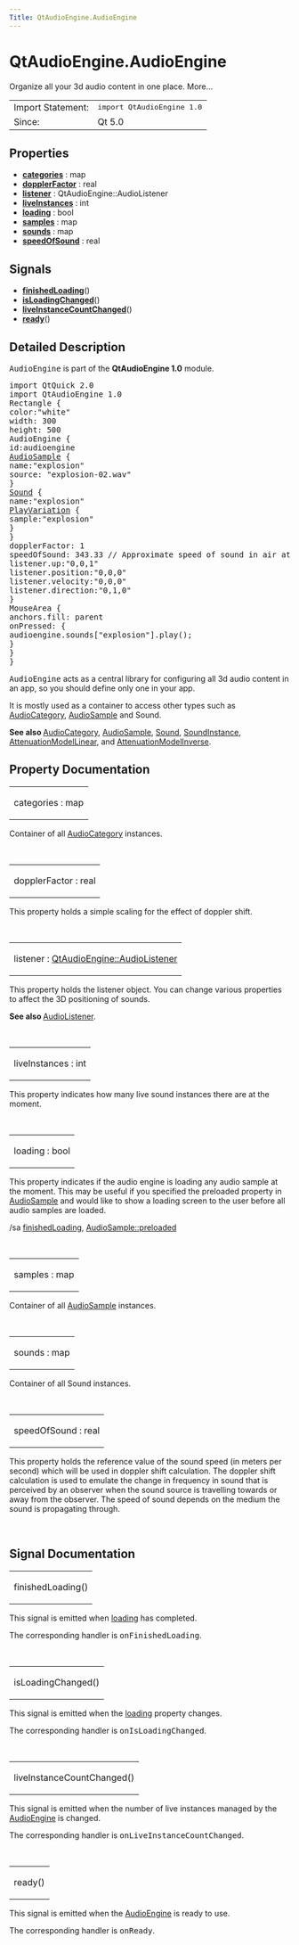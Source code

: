 ```yaml
---
Title: QtAudioEngine.AudioEngine
---
```


# QtAudioEngine.AudioEngine

<span class="subtitle"></span>
<!-- $$$AudioEngine-brief -->
<p>Organize all your 3d audio content in one place. More...</p>
<!-- @@@AudioEngine -->
<table class="alignedsummary">
<tr><td class="memItemLeft rightAlign topAlign"> Import Statement:</td><td class="memItemRight bottomAlign"> </b><tt>import QtAudioEngine 1.0</tt></td></tr><tr><td class="memItemLeft rightAlign topAlign"> Since:</td><td class="memItemRight bottomAlign">  Qt 5.0</td></tr></table><ul>
</ul>
<h2>Properties</h2>
<ul>
<li class="fn"><b><b><a href="#categories-prop">categories</a></b></b> : map</li>
<li class="fn"><b><b><a href="#dopplerFactor-prop">dopplerFactor</a></b></b> : real</li>
<li class="fn"><b><b><a href="#listener-prop">listener</a></b></b> : QtAudioEngine::AudioListener</li>
<li class="fn"><b><b><a href="#liveInstances-prop">liveInstances</a></b></b> : int</li>
<li class="fn"><b><b><a href="#loading-prop">loading</a></b></b> : bool</li>
<li class="fn"><b><b><a href="#samples-prop">samples</a></b></b> : map</li>
<li class="fn"><b><b><a href="#sounds-prop">sounds</a></b></b> : map</li>
<li class="fn"><b><b><a href="#speedOfSound-prop">speedOfSound</a></b></b> : real</li>
</ul>
<h2>Signals</h2>
<ul>
<li class="fn"><b><b><a href="#finishedLoading-signal">finishedLoading</a></b></b>()</li>
<li class="fn"><b><b><a href="#isLoadingChanged-signal">isLoadingChanged</a></b></b>()</li>
<li class="fn"><b><b><a href="#liveInstanceCountChanged-signal">liveInstanceCountChanged</a></b></b>()</li>
<li class="fn"><b><b><a href="#ready-signal">ready</a></b></b>()</li>
</ul>
<!-- $$$AudioEngine-description -->
<h2>Detailed Description</h2>
<p><tt>AudioEngine</tt> is part of the <b>QtAudioEngine 1.0</b> module.</p>
<pre class="qml">import QtQuick 2.0
import QtAudioEngine 1.0
<span class="type">Rectangle</span> {
<span class="name">color</span>:<span class="string">&quot;white&quot;</span>
<span class="name">width</span>: <span class="number">300</span>
<span class="name">height</span>: <span class="number">500</span>
<span class="type">AudioEngine</span> {
<span class="name">id</span>:<span class="name">audioengine</span>
<span class="type"><a href="QtAudioEngine.AudioSample.md">AudioSample</a></span> {
<span class="name">name</span>:<span class="string">&quot;explosion&quot;</span>
<span class="name">source</span>: <span class="string">&quot;explosion-02.wav&quot;</span>
}
<span class="type"><a href="QtAudioEngine.Sound.md">Sound</a></span> {
<span class="name">name</span>:<span class="string">&quot;explosion&quot;</span>
<span class="type"><a href="QtAudioEngine.PlayVariation.md">PlayVariation</a></span> {
<span class="name">sample</span>:<span class="string">&quot;explosion&quot;</span>
}
}
<span class="name">dopplerFactor</span>: <span class="number">1</span>
<span class="name">speedOfSound</span>: <span class="number">343.33</span> <span class="comment">// Approximate speed of sound in air at 20 degrees Celsius</span>
<span class="name">listener</span>.up:<span class="string">&quot;0,0,1&quot;</span>
<span class="name">listener</span>.position:<span class="string">&quot;0,0,0&quot;</span>
<span class="name">listener</span>.velocity:<span class="string">&quot;0,0,0&quot;</span>
<span class="name">listener</span>.direction:<span class="string">&quot;0,1,0&quot;</span>
}
<span class="type">MouseArea</span> {
<span class="name">anchors</span>.fill: <span class="name">parent</span>
<span class="name">onPressed</span>: {
<span class="name">audioengine</span>.<span class="name">sounds</span>[<span class="string">&quot;explosion&quot;</span>].<span class="name">play</span>();
}
}
}</pre>
<p><tt>AudioEngine</tt> acts as a central library for configuring all 3d audio content in an app, so you should define only one in your app.</p>
<p>It is mostly used as a container to access other types such as <a href="QtAudioEngine.AudioCategory.md">AudioCategory</a>, <a href="QtAudioEngine.AudioSample.md">AudioSample</a> and Sound.</p>
<p><b>See also </b><a href="QtAudioEngine.AudioCategory.md">AudioCategory</a>, <a href="QtAudioEngine.AudioSample.md">AudioSample</a>, <a href="QtAudioEngine.Sound.md">Sound</a>, <a href="QtAudioEngine.SoundInstance.md">SoundInstance</a>, <a href="QtAudioEngine.AttenuationModelLinear.md">AttenuationModelLinear</a>, and <a href="QtAudioEngine.AttenuationModelInverse.md">AttenuationModelInverse</a>.</p>
<!-- @@@AudioEngine -->
<h2>Property Documentation</h2>
<!-- $$$categories -->
<table class="qmlname"><tr valign="top"><td class="tblQmlPropNode"><p><span class="name">categories</span> : <span class="type">map</span></p></td></tr></table><p>Container of all <a href="QtAudioEngine.AudioCategory.md">AudioCategory</a> instances.</p>
<!-- @@@categories -->
<br/>
<!-- $$$dopplerFactor -->
<table class="qmlname"><tr valign="top"><td class="tblQmlPropNode"><p><span class="name">dopplerFactor</span> : <span class="type">real</span></p></td></tr></table><p>This property holds a simple scaling for the effect of doppler shift.</p>
<!-- @@@dopplerFactor -->
<br/>
<!-- $$$listener -->
<table class="qmlname"><tr valign="top"><td class="tblQmlPropNode"><p><span class="name">listener</span> : <span class="type"><a href="QtAudioEngine.AudioListener.md">QtAudioEngine::AudioListener</a></span></p></td></tr></table><p>This property holds the listener object. You can change various properties to affect the 3D positioning of sounds.</p>
<p><b>See also </b><a href="QtAudioEngine.AudioListener.md">AudioListener</a>.</p>
<!-- @@@listener -->
<br/>
<!-- $$$liveInstances -->
<table class="qmlname"><tr valign="top"><td class="tblQmlPropNode"><p><span class="name">liveInstances</span> : <span class="type">int</span></p></td></tr></table><p>This property indicates how many live sound instances there are at the moment.</p>
<!-- @@@liveInstances -->
<br/>
<!-- $$$loading -->
<table class="qmlname"><tr valign="top"><td class="tblQmlPropNode"><p><span class="name">loading</span> : <span class="type">bool</span></p></td></tr></table><p>This property indicates if the audio engine is loading any audio sample at the moment. This may be useful if you specified the preloaded property in <a href="QtAudioEngine.AudioSample.md">AudioSample</a> and would like to show a loading screen to the user before all audio samples are loaded.</p>
<p>/sa <a href="#finishedLoading-signal">finishedLoading</a>, <a href="QtAudioEngine.AudioSample.md#preloaded-prop">AudioSample::preloaded</a></p>
<!-- @@@loading -->
<br/>
<!-- $$$samples -->
<table class="qmlname"><tr valign="top"><td class="tblQmlPropNode"><p><span class="name">samples</span> : <span class="type">map</span></p></td></tr></table><p>Container of all <a href="QtAudioEngine.AudioSample.md">AudioSample</a> instances.</p>
<!-- @@@samples -->
<br/>
<!-- $$$sounds -->
<table class="qmlname"><tr valign="top"><td class="tblQmlPropNode"><p><span class="name">sounds</span> : <span class="type">map</span></p></td></tr></table><p>Container of all Sound instances.</p>
<!-- @@@sounds -->
<br/>
<!-- $$$speedOfSound -->
<table class="qmlname"><tr valign="top"><td class="tblQmlPropNode"><p><span class="name">speedOfSound</span> : <span class="type">real</span></p></td></tr></table><p>This property holds the reference value of the sound speed (in meters per second) which will be used in doppler shift calculation. The doppler shift calculation is used to emulate the change in frequency in sound that is perceived by an observer when the sound source is travelling towards or away from the observer. The speed of sound depends on the medium the sound is propagating through.</p>
<!-- @@@speedOfSound -->
<br/>
<h2>Signal Documentation</h2>
<!-- $$$finishedLoading -->
<table class="qmlname"><tr valign="top"><td class="tblQmlFuncNode"><p><span class="name">finishedLoading</span>()</p></td></tr></table><p>This signal is emitted when <a href="#loading-prop">loading</a> has completed.</p>
<p>The corresponding handler is <tt>onFinishedLoading</tt>.</p>
<!-- @@@finishedLoading -->
<br/>
<!-- $$$isLoadingChanged -->
<table class="qmlname"><tr valign="top"><td class="tblQmlFuncNode"><p><span class="name">isLoadingChanged</span>()</p></td></tr></table><p>This signal is emitted when the <a href="#loading-prop">loading</a> property changes.</p>
<p>The corresponding handler is <tt>onIsLoadingChanged</tt>.</p>
<!-- @@@isLoadingChanged -->
<br/>
<!-- $$$liveInstanceCountChanged -->
<table class="qmlname"><tr valign="top"><td class="tblQmlFuncNode"><p><span class="name">liveInstanceCountChanged</span>()</p></td></tr></table><p>This signal is emitted when the number of live instances managed by the <a href="index.html">AudioEngine</a> is changed.</p>
<p>The corresponding handler is <tt>onLiveInstanceCountChanged</tt>.</p>
<!-- @@@liveInstanceCountChanged -->
<br/>
<!-- $$$ready -->
<table class="qmlname"><tr valign="top"><td class="tblQmlFuncNode"><p><span class="name">ready</span>()</p></td></tr></table><p>This signal is emitted when the <a href="index.html">AudioEngine</a> is ready to use.</p>
<p>The corresponding handler is <tt>onReady</tt>.</p>
<!-- @@@ready -->
<br/>
